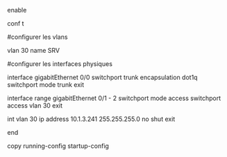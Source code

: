 
enable

conf t

#configurer les vlans

vlan 30
name SRV

#configurer les interfaces physiques

interface gigabitEthernet 0/0
switchport trunk encapsulation dot1q
switchport mode trunk
exit

interface range gigabitEthernet 0/1 - 2
switchport mode access
switchport access vlan 30
exit

int vlan 30
ip address 10.1.3.241 255.255.255.0
no shut
exit

end

copy running-config startup-config
